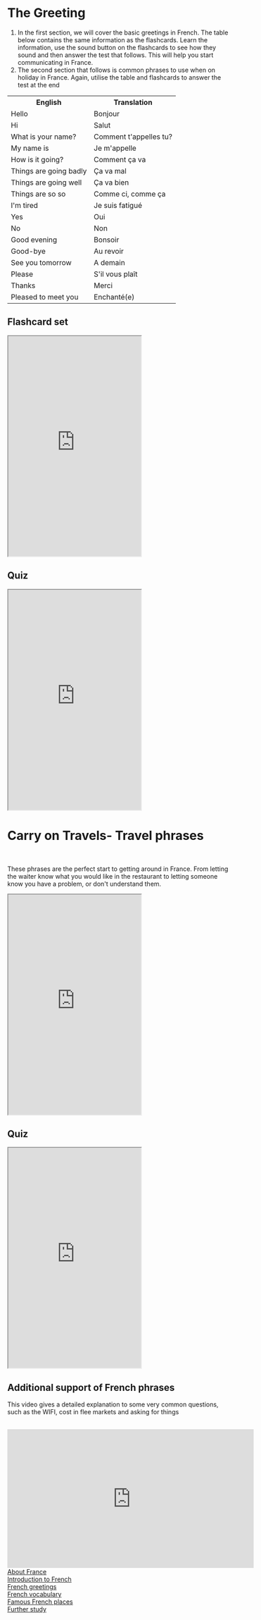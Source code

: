 <h1> The Greeting </h1>
<p><ol> <li> In the first section, we will cover the basic greetings in French. The table below contains the same information as the flashcards. Learn the information, use the sound button on the flashcards to see how they sound and then answer the test that follows. This will help you start communicating in France. </li>
<li> The second section that follows is common phrases to use when on holiday in France. Again, utilise the table and flashcards to answer the test at the end </li> </ol>
  <table> <tr>
    <th>English</th>
    <th>Translation</th>
  </tr>
  <tr>
    <td>Hello</td>
        <td>Bonjour</td>
     </tr>
  <tr>
    <td>Hi</td>
      <td>Salut</td>
         </tr>
    <tr>
    <td>What is your name?</td>
          <td>Comment t'appelles tu?</td>
   
  </tr>
  <tr>
    <td>My name is</td>
          <td>Je m'appelle</td>
  </tr>
  <tr>
    <td>How is it going?</td>
            <td>Comment ça va</td>
  </tr>
  <tr>
    <td>Things are going badly</td>
      <td>Ça va mal</td>
  </tr>
  <tr>
    <td>Things are going well</td>
        <td>Ça va bien</td>
    </tr>
  <tr>
    <td>Things are so so </td>
        <td>Comme ci, comme ça</td>
  </tr>
  <tr>
    <td>I'm tired</td>
        <td>Je suis fatigué </td>
  </tr>
  <tr>
    <td>Yes</td>
    <td>Oui</td>
  </tr>
  <tr>
     <td>No</td>
       <td>Non</td>
  </tr>
  <tr>
     <td>Good evening</td>
      <td>Bonsoir</td>
    </tr>
  <tr>
     <td>Good-bye</td>
          <td>Au revoir</td>
  </tr>
  <tr>
     <td>See you tomorrow</td>
           <td>A demain </td>
  </tr>
  <tr>
       <td>Please</td>
           <td>S'il vous plaît</td>
  </tr>
 <tr>
    <td>Thanks</td>      
   <td>Merci</td>
  </tr>
  <tr>
       <td>Pleased to meet you</td>
        <td>Enchanté(e)</td>
  
  </tr>
</table> 
<h2> Flashcard set </h2>
<iframe src="https://quizlet.com/472298949/flashcards/embed?i=13p126&x=1jj1" height="500" width="60%" style="border:3"></iframe>
<h2> Quiz </h2>
<iframe src="https://quizlet.com/472298949/test/embed?i=13p126&x=1jj1" height="500" width="60%" style="border:3"></iframe>
<br>
<h1> Carry on Travels- Travel phrases </h1>
<br> <p> These phrases are the perfect start to getting around in France. From letting the waiter know what you would like in the restaurant to letting someone know you have a problem, or don't understand them. </p>
<p> <iframe src="https://quizlet.com/474595600/flashcards/embed?i=13p126&x=1jj1" height="500" width="60%" style="border:3"></iframe> </p>
<h2> Quiz </h2>
<iframe src="https://quizlet.com/474595600/test/embed?i=13p126&x=1jj1" height="500" width="60%" style="border:3"></iframe>
<br> 
<h2> Additional support of French phrases </h2> 
<p> This video gives a detailed explanation to some very common questions, such as the WIFI, cost in flee markets and asking for things </p> <br>
<iframe width="560" height="315" src="https://www.youtube.com/embed/gXtkhTGUalY" frameborder="0" allow="accelerometer; autoplay; encrypted-media; gyroscope; picture-in-picture" allowfullscreen></iframe>
<body>
  <a  href="https://georginah2.github.io/SML5202-final-Hutt/page2.html" > About France </a> <br>
  <a  href="https://georginah2.github.io/SML5202-final-Hutt/page3.html" > Introduction to French  </a>  <br>
   <a  href="https://georginah2.github.io/SML5202-final-Hutt/page4.html" > French greetings </a>  <br>
  <a  href="https://georginah2.github.io/SML5202-final-Hutt/page5.html" > French vocabulary </a>  <br>
 <a  href="https://georginah2.github.io/SML5202-final-Hutt/page6.html" > Famous French places  </a> <br>
  <a  href= "https://georginah2.github.io/SML5202-final-Hutt/page7.html"> Further study </a>
 </body>

